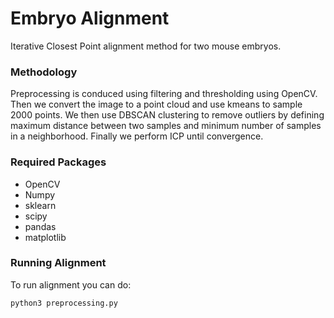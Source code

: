 # Embryo Alignment

Iterative Closest Point alignment method for two mouse embryos. 

### Methodology
Preprocessing is conduced using filtering and thresholding using OpenCV. Then we convert the image to a point cloud and use kmeans to sample 2000 points. We then use DBSCAN clustering to remove outliers by defining maximum distance between two samples and minimum number of samples in a neighborhood. Finally we perform ICP until convergence.

### Required Packages
- OpenCV
- Numpy
- sklearn
- scipy
- pandas
- matplotlib

### Running Alignment

To run alignment you can do:

<code>python3 preprocessing.py</code>
